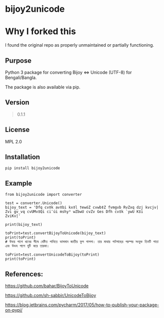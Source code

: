 
# bijoy2unicode

# Why I forked this
I found the original repo as properly unmaintained or partially functioning.

## Purpose
Python 3 package for converting Bijoy &lt;=> Unicode (UTF-8) for Bengali/Bangla.

The package is also available via pip.

## Version

>  0.1.1

## License
MPL 2.0

## Installation

    pip install bijoy2unicode

## Example
    from bijoy2unicode import converter
    
    test = converter.Unicode()
    bijoy_text = 'Dfq cv‡k av‡bi kx‡l †ewóZ cvwb‡Z fvmgvb RvZxq dzj kvcjv| Zvi gv_vq cvUMv‡Qi ci¯úi mshy³ wZbwU cvZv Ges Dfh cv‡k `ywU K‡i ZviKv|'
    
    print(bijoy_text)
    
    toPrint=test.convertBijoyToUnicode(bijoy_text)
    print(toPrint)
    # উভয় পাশে ধানের শীষে বেষ্টিত পানিতে ভাসমান জাতীয় ফুল শাপলা। তার মাথায় পাটগাছের পরস্পর সংযুক্ত তিনটি পাতা এবং উভয পাশে দুটি করে তারকা।

    toPrint=test.convertUnicodeToBijoy(toPrint)
    print(toPrint)


## References:

https://github.com/bahar/BijoyToUnicode

https://github.com/sh-sabbir/UnicodeToBijoy

https://blog.jetbrains.com/pycharm/2017/05/how-to-publish-your-package-on-pypi/
